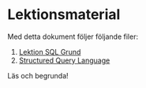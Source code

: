 # Lektionsmaterial
Med detta dokument följer följande filer:

1. [Lektion SQL Grund](../../lektioner/2022-03-15/Lektion%20SQL%20Grund.pdf)
2. [Structured Query Language](../../lektioner/2022-03-15/Structured%20Query%20Language.pdf)

Läs och begrunda!